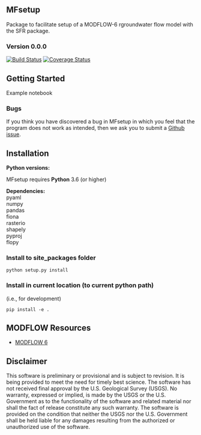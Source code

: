 
MFsetup
-----------------------------------------------
Package to facilitate setup of a MODFLOW-6 rgroundwater flow model with the SFR package.
### Version 0.0.0
[![Build Status](https://travis-ci.org/aleaf/MFsetup.svg?branch=master)](https://travis-ci.org/aleaf/MFsetup)
[![Coverage Status](https://codecov.io/github/aleaf/MFsetup/coverage.svg?branch=master)](https://codecov.io/github/aleaf/MFsetup/coverage.svg?branch=master)





Getting Started
-----------------------------------------------

Example notebook


### Bugs

If you think you have discovered a bug in MFsetup in which you feel that the program does not work as intended, then we ask you to submit a [Github issue](https://github.com/aleaf/mfsetup/labels/bug).


Installation
-----------------------------------------------

**Python versions:**

MFsetup requires **Python** 3.6 (or higher)

**Dependencies:**  
pyaml  
numpy  
pandas  
fiona  
rasterio  
shapely  
pyproj  
flopy  

### Install to site_packages folder
```
python setup.py install
```
### Install in current location (to current python path)
(i.e., for development)  

```  
pip install -e .
```



MODFLOW Resources
-----------------------------------------------

+ [MODFLOW 6](https://www.usgs.gov/software/modflow-6-usgs-modular-hydrologic-model)



Disclaimer
----------

This software is preliminary or provisional and is subject to revision. It is
being provided to meet the need for timely best science. The software has not
received final approval by the U.S. Geological Survey (USGS). No warranty,
expressed or implied, is made by the USGS or the U.S. Government as to the
functionality of the software and related material nor shall the fact of release
constitute any such warranty. The software is provided on the condition that
neither the USGS nor the U.S. Government shall be held liable for any damages
resulting from the authorized or unauthorized use of the software.

